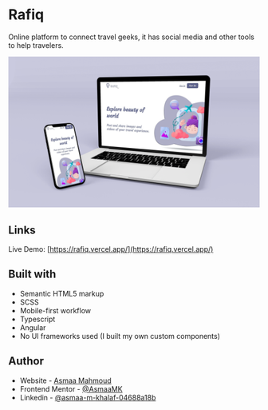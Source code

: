 # Rafiq
Online platform to connect travel geeks, it has social media and other tools to help travelers.

![Design preview for Rafiq webapp](./src/assets/preview.png)
<!-- ![Video preview](./src/assets/preview.mp4) -->


## Links

Live Demo: [https://rafiq.vercel.app/](https://rafiq.vercel.app/)


## Built with

- Semantic HTML5 markup
- SCSS
- Mobile-first workflow
- Typescript
- Angular
- No UI frameworks used (I built my own custom components)


## Author

- Website - [Asmaa Mahmoud](https://asmaa-mahmoud.vercel.app/)
- Frontend Mentor - [@AsmaaMK](https://www.frontendmentor.io/profile/AsmaaMK)
- Linkedin - [@asmaa-m-khalaf-04688a18b](https://www.linkedin.com/in/asmaa-m-khalaf-04688a18b/)